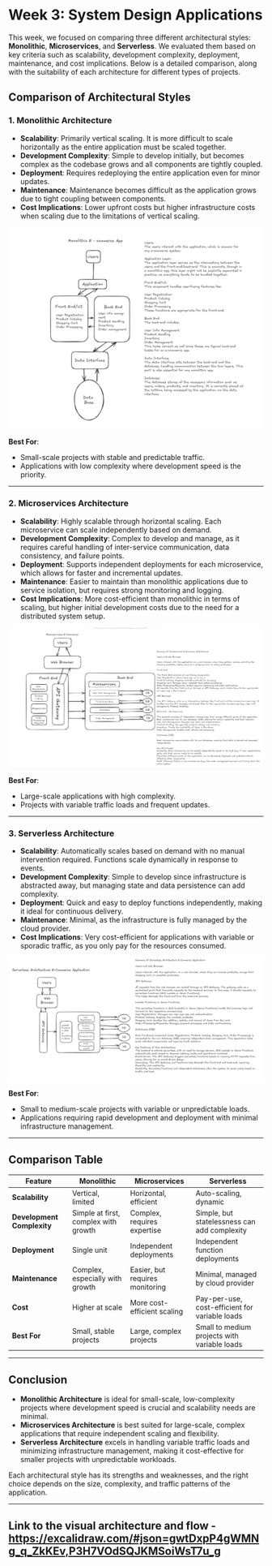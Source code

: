 # Week 3: System Design Applications

This week, we focused on comparing three different architectural styles: **Monolithic**, **Microservices**, and **Serverless**. We evaluated them based on key criteria such as scalability, development complexity, deployment, maintenance, and cost implications. Below is a detailed comparison, along with the suitability of each architecture for different types of projects.

## Comparison of Architectural Styles

### 1. **Monolithic Architecture**
- **Scalability**: Primarily vertical scaling. It is more difficult to scale horizontally as the entire application must be scaled together.
- **Development Complexity**: Simple to develop initially, but becomes complex as the codebase grows and all components are tightly coupled.
- **Deployment**: Requires redeploying the entire application even for minor updates.
- **Maintenance**: Maintenance becomes difficult as the application grows due to tight coupling between components.
- **Cost Implications**: Lower upfront costs but higher infrastructure costs when scaling due to the limitations of vertical scaling.

![Monolithic](./images/Monolithic.png)

**Best For**: 
- Small-scale projects with stable and predictable traffic.
- Applications with low complexity where development speed is the priority.

---

### 2. **Microservices Architecture**
- **Scalability**: Highly scalable through horizontal scaling. Each microservice can scale independently based on demand.
- **Development Complexity**: Complex to develop and manage, as it requires careful handling of inter-service communication, data consistency, and failure points.
- **Deployment**: Supports independent deployments for each microservice, which allows for faster and incremental updates.
- **Maintenance**: Easier to maintain than monolithic applications due to service isolation, but requires strong monitoring and logging.
- **Cost Implications**: More cost-efficient than monolithic in terms of scaling, but higher initial development costs due to the need for a distributed system setup.

![Microservices](./images/Microservices.png)

**Best For**:
- Large-scale applications with high complexity.
- Projects with variable traffic loads and frequent updates.

---

### 3. **Serverless Architecture**
- **Scalability**: Automatically scales based on demand with no manual intervention required. Functions scale dynamically in response to events.
- **Development Complexity**: Simple to develop since infrastructure is abstracted away, but managing state and data persistence can add complexity.
- **Deployment**: Quick and easy to deploy functions independently, making it ideal for continuous delivery.
- **Maintenance**: Minimal, as the infrastructure is fully managed by the cloud provider. 
- **Cost Implications**: Very cost-efficient for applications with variable or sporadic traffic, as you only pay for the resources consumed.

![Serverless](./images/Serverless.png)

**Best For**:
- Small to medium-scale projects with variable or unpredictable loads.
- Applications requiring rapid development and deployment with minimal infrastructure management.

---

## Comparison Table

| Feature                | Monolithic               | Microservices            | Serverless              |
|------------------------|--------------------------|--------------------------|-------------------------|
| **Scalability**         | Vertical, limited        | Horizontal, efficient     | Auto-scaling, dynamic    |
| **Development Complexity** | Simple at first, complex with growth | Complex, requires expertise | Simple, but statelessness can add complexity |
| **Deployment**          | Single unit              | Independent deployments   | Independent function deployments |
| **Maintenance**         | Complex, especially with growth | Easier, but requires monitoring | Minimal, managed by cloud provider |
| **Cost**                | Higher at scale          | More cost-efficient scaling | Pay-per-use, cost-efficient for variable loads |
| **Best For**            | Small, stable projects   | Large, complex projects   | Small to medium projects with variable loads |

---

## Conclusion
- **Monolithic Architecture** is ideal for small-scale, low-complexity projects where development speed is crucial and scalability needs are minimal.
- **Microservices Architecture** is best suited for large-scale, complex applications that require independent scaling and flexibility.
- **Serverless Architecture** excels in handling variable traffic loads and minimizing infrastructure management, making it cost-effective for smaller projects with unpredictable workloads.

Each architectural style has its strengths and weaknesses, and the right choice depends on the size, complexity, and traffic patterns of the application.

---

## Link to the visual architecture and flow - https://excalidraw.com/#json=gwtDxpP4gWMNg_q_ZkKEv,P3H7VOdSQJKMSoiWsT7u_g

